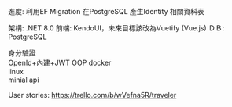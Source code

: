 進度: 利用EF Migration 在PostgreSQL 產生Identity 相關資料表

架構: .NET 8.0
前端: KendoUI，未來目標該改為Vuetify (Vue.js)
ＤＢ: PostgreSQL

身分驗證	
OpenId+內建+JWT
OOP
docker	
linux	
minial api

User stories: https://trello.com/b/wVefna5R/traveler